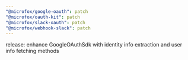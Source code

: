 ```yaml
---
"@microfox/google-oauth": patch
"@microfox/oauth-kit": patch
"@microfox/slack-oauth": patch
"@microfox/webhook-slack": patch
---
```


release: enhance GoogleOAuthSdk with identity info extraction and user info fetching methods
